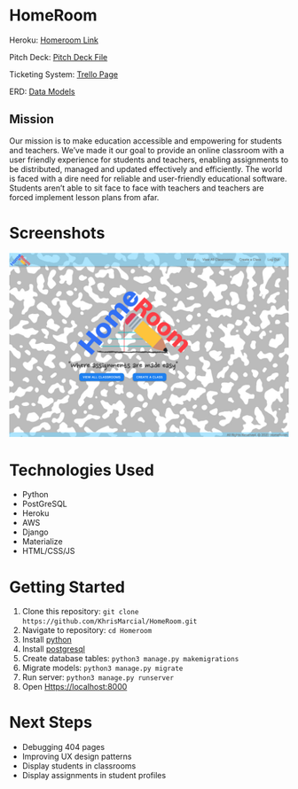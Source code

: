 # HomeRoom

Heroku: [Homeroom Link](https://homeroom-teamtack.herokuapp.com/ "Homeroom Heroku App")

Pitch Deck: [Pitch Deck File](https://docs.google.com/presentation/d/1vCLuQDobdzUi-pgQ3Ll7XlQeVSauXmBkEqCZutJIJAU/edit?ts=5e8d1689)

Ticketing System: [Trello Page](https://trello.com/b/MdOi7fYf/group-project)

ERD: [Data Models](https://www.lucidchart.com/invitations/accept/e4a5dc61-53b5-45bc-a81e-1e37f6d0c673)



## Mission

Our mission is to make education accessible and empowering for students and teachers.
We’ve made it our goal to  provide an online classroom with a user friendly experience for students and teachers, enabling assignments to be distributed, managed and updated effectively and  efficiently. 
The world is faced with a dire need for reliable and user-friendly educational software. Students aren’t able to sit face to face with teachers and teachers are forced implement lesson plans from afar. 


# Screenshots
![Homeroom](/main_app/static/images/Homeroom.png?raw=true "Homeroom homepage")

# Technologies Used

* Python
* PostGreSQL
* Heroku
* AWS
* Django
* Materialize
* HTML/CSS/JS

# Getting Started

1. Clone this repository: `git clone https://github.com/KhrisMarcial/HomeRoom.git`
2. Navigate to repository: `cd Homeroom`
3. Install [python](https://www.python.org/download/releases/3.0/ "python3")
4. Install [postgresql](https://www.postgresql.org/ "postgresql")
5. Create database tables: `python3 manage.py makemigrations`
6. Migrate models: `python3 manage.py migrate`
7. Run server: `python3 manage.py runserver`
8. Open [Https://localhost:8000](Https://localhost:8000 "Local Host 8000")

# Next Steps
* Debugging 404 pages
* Improving UX design patterns
* Display students in classrooms
* Display assignments in student profiles